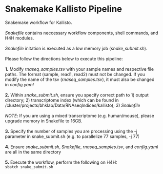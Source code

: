 # Snakemake Kallisto Pipeline

Snakemake workflow for Kallisto.
<br/>
<br/>
*Snakefile* contains neccessary workflow components, shell commands, and H4H modules.
<br/>
<br/>
*Snakefile* initation is executed as a low memory job (*snake_submit.sh*). 
<br/>
<br/>
Please follow the directions below to execute this pipeline:
<br/>
<br/>
**1.** Modify *rnaseq_samples.tsv* with your sample names and respective file paths. The format (sample, read1, read2) must not be changed. If you modify the name of the tsv (*rnaseq_samples.tsv*), it must also be changed in *config.yaml*
<br/>
<br/>
**2.** Within *snake_submit.sh*, ensure you specify correct path to 1) output directory; 2) transcriptome index (which can be found in /cluster/projects/bhklab/Data/RNAseqIndices/kallisto); 3) *Snakefile*
<br/>
<br/>
*NOTE*: If you are using a mixed transcriptome (e.g. human/mouse), please upgrade memory in Snakefile to 16GB.
<br/>
<br/>
**3.** Specify the number of samples you are processing using the -j parameter in snake_submit.sh (e.g. to parallelize 77 samples, -j 77)
<br/>
<br/>
**4.** Ensure *snake_submit.sh*, *Snakefile*, *rnaseq_samples.tsv*, and *config.yaml* are all in the same directory
<br/>
<br/>
**5.** Execute the workflow, perform the following on H4H:
<br/>
`sbatch snake_submit.sh`
